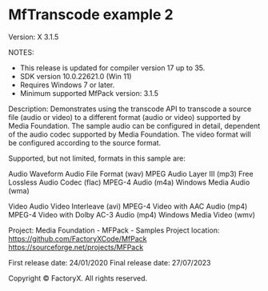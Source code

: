 # MfTranscode example 2
Version: X 3.1.5

NOTES: 
 - This release is updated for compiler version 17 up to 35.
 - SDK version 10.0.22621.0 (Win 11)
 - Requires Windows 7 or later.
 - Minimum supported MfPack version: 3.1.5

Description:
Demonstrates using the transcode API to transcode a source file (audio or video) to
a different format (audio or video) supported by Media Foundation.
The sample audio can be configured in detail, dependent of the audio codec supported by Media Foundation.
The video format will be configured according to the source format.

Supported, but not limited, formats in this sample are:

Audio
  Waveform Audio File Format (wav)
  MPEG Audio Layer III (mp3)
  Free Lossless Audio Codec (flac)
  MPEG-4 Audio (m4a)
  Windows Media Audio (wma)

Video
  Audio Video Interleave (avi)
  MPEG-4 Video with AAC Audio (mp4)
  MPEG-4 Video with Dolby AC-3 Audio (mp4)
  Windows Media Video (wmv)


Project: Media Foundation - MFPack - Samples
Project location: https://github.com/FactoryXCode/MfPack
                  https://sourceforge.net/projects/MFPack

First release date: 24/01/2020
Final release date: 27/07/2023

Copyright © FactoryX. All rights reserved.